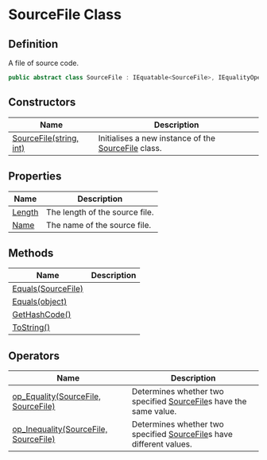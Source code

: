 # SourceFile Class
## Definition

A file of source code.

```c#
public abstract class SourceFile : IEquatable<SourceFile>, IEqualityOperators<SourceFile, SourceFile, Boolean>
```

## Constructors

| Name | Description |
| ---- | ----------- |
| [SourceFile(string, int)](MrKWatkins.Ast.Position.SourceFile.-ctor.md) | Initialises a new instance of the [SourceFile](MrKWatkins.Ast.Position.SourceFile.md) class. |

## Properties

| Name | Description |
| ---- | ----------- |
| [Length](MrKWatkins.Ast.Position.SourceFile.Length.md) | The length of the source file. |
| [Name](MrKWatkins.Ast.Position.SourceFile.Name.md) | The name of the source file. |

## Methods

| Name | Description |
| ---- | ----------- |
| [Equals(SourceFile)](MrKWatkins.Ast.Position.SourceFile.Equals.md#mrkwatkins-ast-position-sourcefile-equals(mrkwatkins-ast-position-sourcefile)) |  |
| [Equals(object)](MrKWatkins.Ast.Position.SourceFile.Equals.md#mrkwatkins-ast-position-sourcefile-equals(system-object)) |  |
| [GetHashCode()](MrKWatkins.Ast.Position.SourceFile.GetHashCode.md) |  |
| [ToString()](MrKWatkins.Ast.Position.SourceFile.ToString.md) |  |

## Operators

| Name | Description |
| ---- | ----------- |
| [op_Equality(SourceFile, SourceFile)](MrKWatkins.Ast.Position.SourceFile.op_Equality.md) | Determines whether two specified [SourceFile](MrKWatkins.Ast.Position.SourceFile.md)s have the same value. |
| [op_Inequality(SourceFile, SourceFile)](MrKWatkins.Ast.Position.SourceFile.op_Inequality.md) | Determines whether two specified [SourceFile](MrKWatkins.Ast.Position.SourceFile.md)s have different values. |

